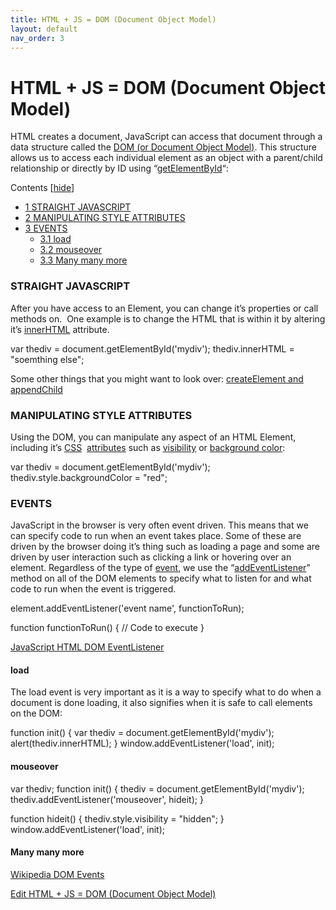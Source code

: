```yaml
---
title: HTML + JS = DOM (Document Object Model)
layout: default
nav_order: 3
---
```


# HTML + JS = DOM (Document Object Model)

HTML creates a document, JavaScript can access that document through a data structure called the [DOM (or Document Object Model)](https://www.w3schools.com/js/js_htmldom.asp). This structure allows us to access each individual element as an object with a parent/child relationship or directly by ID using “[getElementById](https://www.w3schools.com/js/js_htmldom_elements.asp)“:

Contents \[[hide](https://itp.nyu.edu/classes/liveweb-fall2023/html-js-dom-document-object-model/#)\]

- [1 STRAIGHT JAVASCRIPT](https://itp.nyu.edu/classes/liveweb-fall2023/html-js-dom-document-object-model/#STRAIGHT_JAVASCRIPT)
- [2 MANIPULATING STYLE ATTRIBUTES](https://itp.nyu.edu/classes/liveweb-fall2023/html-js-dom-document-object-model/#MANIPULATING_STYLE_ATTRIBUTES)
- [3 EVENTS](https://itp.nyu.edu/classes/liveweb-fall2023/html-js-dom-document-object-model/#EVENTS)
  - [3.1 load](https://itp.nyu.edu/classes/liveweb-fall2023/html-js-dom-document-object-model/#load)
  - [3.2 mouseover](https://itp.nyu.edu/classes/liveweb-fall2023/html-js-dom-document-object-model/#mouseover)
  - [3.3 Many many more](https://itp.nyu.edu/classes/liveweb-fall2023/html-js-dom-document-object-model/#Many_many_more)

### STRAIGHT JAVASCRIPT

After you have access to an Element, you can change it’s properties or call methods on.  One example is to change the HTML that is within it by altering it’s [innerHTML](https://www.w3schools.com/js/js_htmldom_html.asp) attribute.

var thediv = document.getElementById('mydiv');
thediv.innerHTML = "soemthing else";

Some other things that you might want to look over: [createElement and appendChild](http://www.w3schools.com/jsref/met_document_createelement.asp)

### MANIPULATING STYLE ATTRIBUTES

Using the DOM, you can manipulate any aspect of an HTML Element, including it’s [CSS](https://www.w3schools.com/js/js_htmldom_css.asp)  [attributes](https://www.w3schools.com/jsref/dom_obj_style.asp) such as [visibility](http://www.w3schools.com/jsref/prop_style_visibility.asp) or [background color](https://www.w3schools.com/jsref/prop_style_backgroundcolor.asp):

var thediv = document.getElementById('mydiv');
thediv.style.backgroundColor = "red";

### EVENTS

JavaScript in the browser is very often event driven. This means that we can specify code to run when an event takes place. Some of these are driven by the browser doing it’s thing such as loading a page and some are driven by user interaction such as clicking a link or hovering over an element. Regardless of the type of [event](https://www.w3schools.com/jsref/dom_obj_event.asp), we use the “[addEventListener](https://www.w3schools.com/js/js_htmldom_eventlistener.asp)” method on all of the DOM elements to specify what to listen for and what code to run when the event is triggered.

element.addEventListener('event name', functionToRun);

function functionToRun() {
// Code to execute
}

[JavaScript HTML DOM EventListener](http://www.w3schools.com/js/js_htmldom_eventlistener.asp)

#### load

The load event is very important as it is a way to specify what to do when a document is done loading, it also signifies when it is safe to call elements on the DOM:

function init() {
var thediv = document.getElementById('mydiv');
alert(thediv.innerHTML);
}
window.addEventListener('load', init);

#### mouseover

var thediv;
function init() {
thediv = document.getElementById('mydiv');
thediv.addEventListener('mouseover', hideit);
}

function hideit() {
thediv.style.visibility = "hidden";
}
window.addEventListener('load', init);

#### Many many more

[Wikipedia DOM Events](http://en.wikipedia.org/wiki/DOM_events)

[Edit HTML + JS = DOM (Document Object Model)](https://itp.nyu.edu/classes/liveweb-fall2023/wp-admin/post.php?post=406&action=edit)
